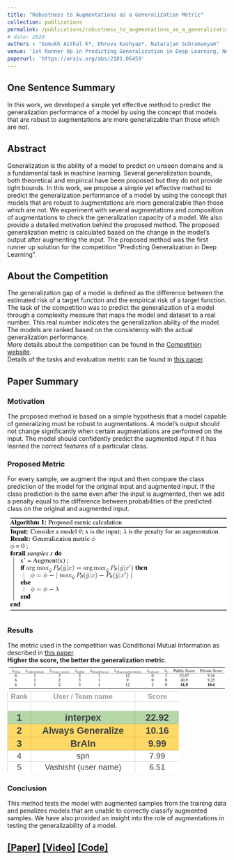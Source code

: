 ```yaml
---
title: "Robustness to Augmentations as a Generalization Metric"
collection: publications
permalink: /publications/robustness_to_augmentations_as_a_generalization_metric
# date: 2020
authors : "Sumukh Aithal K*, Dhruva Kashyap*, Natarajan Subramanyam" 
venue: '1st Runner Up in Predicting Generalization in Deep Learning, NeurIPS 2020 Competition Track'
paperurl: 'https://arxiv.org/abs/2101.06459'
---
```

## One Sentence Summary
In this work, we developed a simple yet effective method to predict the generalization performance of a model by using the concept that models that are robust to augmentations are more generalizable than those which are not.
## Abstract
Generalization is the ability of a model to predict on unseen domains and is a fundamental task in machine learning. Several generalization bounds, both theoretical and empirical have been proposed but they do not provide tight bounds. In this work, we propose a simple yet effective method to predict the generalization performance of a model by using the concept that models that are robust to augmentations are more generalizable than those which are not. We experiment with several augmentations and composition of augmentations to check the generalization capacity of a model. We also provide a detailed motivation behind the proposed method. The proposed generalization metric is calculated based on the change in the model’s output after augmenting the input. The proposed method was the first runner up solution for the competition "Predicting Generalization in Deep Learning".
## About the Competition
The generalization gap of a model is defined as the difference between the estimated risk of a target function and the empirical risk of a target function. \
The task of the competition was to predict the generalization of a model through a complexity measure that maps the model and dataset to a real number. This real number indicates the generalization ability of the model. The models are ranked based on the consistency with the actual generalization performance. \
More details about the competition can be found in the [Competition website](https://sites.google.com/view/pgdl2020).\
Details of the tasks and evaluation metric can be found in [this paper](https://arxiv.org/pdf/2012.07976.pdf).
## Paper Summary
### Motivation
The proposed method is based on a simple hypothesis that a model capable of generalizing must be robust to augmentations.
A model’s output should not change significantly when certain augmentations are performed on the input. 
The model should confidently predict the augmented input if it has learned the correct features of a particular class.
### Proposed Metric
For every sample, we augment the input and then compare the class prediction of the model for the original input and augmented input. If the class
prediction is the same even after the input is augmented, then we add a penalty equal to the difference between probabilities of the predicted class
on the original and augmented input.
![Algorithm](../files/algorithm.png)
### Results
The metric used in the competition was Conditional Mutual Information as described in [this paper](https://arxiv.org/pdf/2012.07976.pdf).\
**Higher the score, the better the generalization metric**.\
![Penalties for misclassification on each augmentation and scores obtained on 3 submissions.](../files/results.png)\
![Private Leaderboard (Team Always Generalize)](../files/private_lb.png)
### Conclusion
This method tests the model with augmented samples from the training data and penalizes models that are unable to correctly classify augmented
samples. We have also provided an insight into the role of augmentations in testing the generalizability of a model.


## [\[Paper\]](https://arxiv.org/abs/2101.06459) [\[Video\]](https://slideslive.com/38942495/robustness-to-augmentations-as-a-generalization-metric) [\[Code\]](https://github.com/sumukhaithal6/pgdl)
